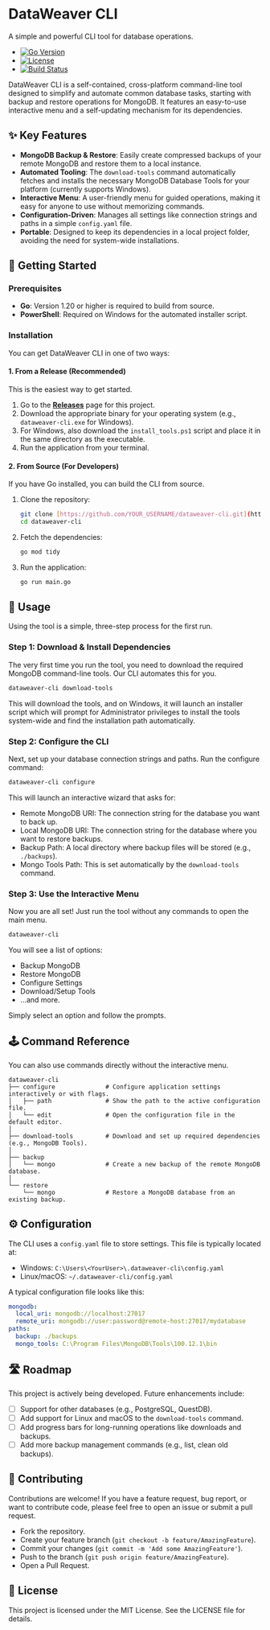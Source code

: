 # DataWeaver CLI

A simple and powerful CLI tool for database operations.

- [![Go Version](https://img.shields.io/badge/go-1.22+-blue.svg)](https://golang.org/dl/)
- [![License](https://img.shields.io/badge/License-MIT-yellow.svg)](https://opensource.org/licenses/MIT)
- [![Build Status](https://img.shields.io/badge/build-passing-brightgreen.svg)](#)

DataWeaver CLI is a self-contained, cross-platform command-line tool designed to simplify and automate common database tasks, starting with backup and restore operations for MongoDB. It features an easy-to-use interactive menu and a self-updating mechanism for its dependencies.

## ✨ Key Features

- **MongoDB Backup & Restore**: Easily create compressed backups of your remote MongoDB and restore them to a local instance.
- **Automated Tooling**: The `download-tools` command automatically fetches and installs the necessary MongoDB Database Tools for your platform (currently supports Windows).
- **Interactive Menu**: A user-friendly menu for guided operations, making it easy for anyone to use without memorizing commands.
- **Configuration-Driven**: Manages all settings like connection strings and paths in a simple `config.yaml` file.
- **Portable**: Designed to keep its dependencies in a local project folder, avoiding the need for system-wide installations.

## 🚀 Getting Started

### Prerequisites

- **Go**: Version 1.20 or higher is required to build from source.
- **PowerShell**: Required on Windows for the automated installer script.

### Installation

You can get DataWeaver CLI in one of two ways:

#### 1. From a Release (Recommended)

This is the easiest way to get started.

1.  Go to the [**Releases**](https://github.com/YOUR_USERNAME/dataweaver-cli/releases) page for this project.
2.  Download the appropriate binary for your operating system (e.g., `dataweaver-cli.exe` for Windows).
3.  For Windows, also download the `install_tools.ps1` script and place it in the same directory as the executable.
4.  Run the application from your terminal.

#### 2. From Source (For Developers)

If you have Go installed, you can build the CLI from source.

1.  Clone the repository:
    ```bash
    git clone [https://github.com/YOUR_USERNAME/dataweaver-cli.git](https://github.com/YOUR_USERNAME/dataweaver-cli.git)
    cd dataweaver-cli
    ```
2.  Fetch the dependencies:
    ```bash
    go mod tidy
    ```
3.  Run the application:
    ```bash
    go run main.go
    ```

## 📖 Usage

Using the tool is a simple, three-step process for the first run.

### Step 1: Download & Install Dependencies

The very first time you run the tool, you need to download the required MongoDB command-line tools. Our CLI automates this for you.

```bash
dataweaver-cli download-tools
```

This will download the tools, and on Windows, it will launch an installer script which will prompt for Administrator privileges to install the tools system-wide and find the installation path automatically.

### Step 2: Configure the CLI
Next, set up your database connection strings and paths. Run the configure command:

```bash
dataweaver-cli configure
```

This will launch an interactive wizard that asks for:

- Remote MongoDB URI: The connection string for the database you want to back up.
- Local MongoDB URI: The connection string for the database where you want to restore backups.
- Backup Path: A local directory where backup files will be stored (e.g., ```./backups```).
- Mongo Tools Path: This is set automatically by the ```download-tools``` command.

### Step 3: Use the Interactive Menu
Now you are all set! Just run the tool without any commands to open the main menu.

```bash
dataweaver-cli
```
You will see a list of options:

- Backup MongoDB
- Restore MongoDB
- Configure Settings
- Download/Setup Tools
- ...and more.

Simply select an option and follow the prompts.

## 🕹️ Command Reference
You can also use commands directly without the interactive menu.
```
dataweaver-cli
├── configure              # Configure application settings interactively or with flags.
│   ├── path               # Show the path to the active configuration file.
│   └── edit               # Open the configuration file in the default editor.
│
├── download-tools         # Download and set up required dependencies (e.g., MongoDB Tools).
│
├── backup
│   └── mongo              # Create a new backup of the remote MongoDB database.
│
└── restore
    └── mongo              # Restore a MongoDB database from an existing backup.
```

## ⚙️ Configuration
The CLI uses a ```config.yaml``` file to store settings. This file is typically located at:

- Windows: ```C:\Users\<YourUser>\.dataweaver-cli\config.yaml```
- Linux/macOS: ```~/.dataweaver-cli/config.yaml```

A typical configuration file looks like this:
```YAML
mongodb:
  local_uri: mongodb://localhost:27017
  remote_uri: mongodb://user:password@remote-host:27017/mydatabase
paths:
  backup: ./backups
  mongo_tools: C:\Program Files\MongoDB\Tools\100.12.1\bin
```
## 🛣️ Roadmap
This project is actively being developed. Future enhancements include:

- [ ] Support for other databases (e.g., PostgreSQL, QuestDB).
- [ ] Add support for Linux and macOS to the ```download-tools``` command.
- [ ] Add progress bars for long-running operations like downloads and backups.
- [ ] Add more backup management commands (e.g., list, clean old backups).

## 🤝 Contributing

Contributions are welcome! If you have a feature request, bug report, or want to contribute code, please feel free to open an issue or submit a pull request.

- Fork the repository.
- Create your feature branch (```git checkout -b feature/AmazingFeature```).
- Commit your changes (```git commit -m 'Add some AmazingFeature'```).
- Push to the branch (```git push origin feature/AmazingFeature```).
- Open a Pull Request.

## 📄 License
This project is licensed under the MIT License. See the LICENSE file for details.